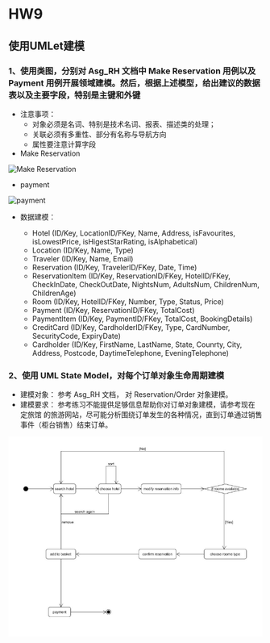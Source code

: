 # HW9


## 使用UMLet建模

### 1、使用类图，分别对 Asg_RH 文档中 Make Reservation 用例以及 Payment 用例开展领域建模。然后，根据上述模型，给出建议的数据表以及主要字段，特别是主键和外键
  * 注意事项：
      * 对象必须是名词、特别是技术名词、报表、描述类的处理； 
      * 关联必须有多重性、部分有名称与导航方向 
      * 属性要注意计算字段
  * Make Reservation 
  
   ![Make Reservation]()
   
  * payment
  
   ![payment]()
   
  * 数据建模：

    * Hotel (ID/Key, LocationID/FKey, Name, Address, isFavourites, isLowestPrice, isHigestStarRating, isAlphabetical)
    * Location (ID/Key, Name, Type)
    * Traveler (ID/Key, Name, Email)
    * Reservation (ID/Key, TravelerID/FKey, Date, Time)
    * ReservationItem (ID/Key, ReservationID/FKey, HotelID/FKey, CheckInDate, CheckOutDate, NightsNum, AdultsNum, ChildrenNum, ChildrenAge)
    * Room (ID/Key, HotelID/FKey, Number, Type, Status, Price)
    * Payment (ID/Key, ReservationID/FKey, TotalCost)
    * PaymentItem (ID/Key, PaymentID/FKey, TotalCost, BookingDetails)
    * CreditCard (ID/Key, CardholderID/FKey, Type, CardNumber, SecurityCode, ExpiryDate)
    * Cardholder (ID/Key, FirstName, LastName, State, Counrty, City, Address, Postcode, DaytimeTelephone, EveningTelephone)

### 2、使用 UML State Model，对每个订单对象生命周期建模
  * 建模对象： 参考 Asg_RH 文档， 对 Reservation/Order 对象建模。
  * 建模要求： 参考练习不能提供足够信息帮助你对订单对象建模，请参考现在 定旅馆 的旅游网站，尽可能分析围绕订单发生的各种情况，直到订单通过销售事件（柜台销售）结束订单。
  
  ![建模](https://raw.githubusercontent.com/Zhang-JiaBin/System-Analysis-and-Design/master/image/%E5%BB%BA%E6%A8%A1.png)
   
